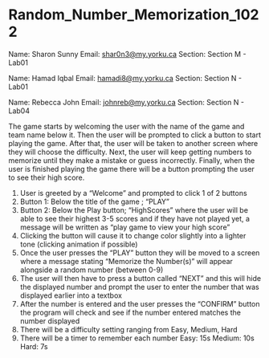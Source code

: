 # Random_Number_Memorization_1022
Name: Sharon Sunny
Email: shar0n3@my.yorku.ca
Section: Section M - Lab01

Name: Hamad Iqbal
Email: hamadi8@my.yorku.ca
Section: Section N - Lab01

Name: Rebecca John
Email: johnreb@my.yorku.ca
Section: Section N - Lab04

The game starts by welcoming the user with the name of the game and team name below it. Then the user will be prompted to click a button to start playing the game. After that, the user will be taken to another screen where they will choose the difficulty. Next, the user will keep getting numbers to memorize until they make a mistake or guess incorrectly. Finally, when the user is finished playing the game there will be a button prompting the user to see their high score. 

1. User is greeted by a “Welcome” and prompted to click 1 of 2 buttons
2. Button 1: Below the title of the game ; “PLAY”
3. Button 2: Below the Play button; “HighScores” where the user will be able to see their highest 3-5 scores and if they have not played yet, a message will be written as “play game to view your high score”
4. Clicking the button will cause it to change color slightly into a lighter tone (clicking animation if possible)
5. Once the user presses the “PLAY” button they will be moved to a screen where a message stating “Memorize the Number(s)” will appear alongside a random number (between 0-9) 
6. The user will then have to press a button called “NEXT” and this will hide the displayed number and prompt the user to enter the number that was displayed earlier into a textbox
7. After the number is entered and the user presses the “CONFIRM” button the program will check and see if the number entered matches the number displayed
8. There will be a difficulty setting ranging from Easy, Medium, Hard
9. There will be a timer to remember each number
Easy: 15s
Medium: 10s
Hard: 7s

